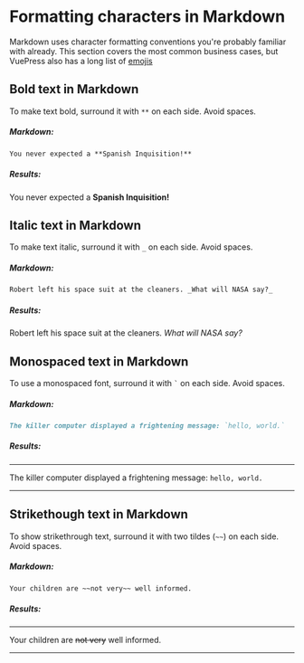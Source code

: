 # Formatting characters in Markdown


Markdown uses character formatting conventions you're probably familiar with already.
This section covers the most common business cases, but VuePress also has a long
list of [emojis](/tutorial/emoji.md)

## Bold text in Markdown

To make text bold, surround it with `**` on each side. Avoid spaces.

##### Markdown:

```markdown
You never expected a **Spanish Inquisition!**
```

##### Results:

You never expected a **Spanish Inquisition!**

## Italic text in Markdown

To make text italic, surround it with `_` on each side. Avoid spaces.

##### Markdown:

```markdown
Robert left his space suit at the cleaners. _What will NASA say?_
```

##### Results:

Robert left his space suit at the cleaners. _What will NASA say?_

## Monospaced text in Markdown

To use a monospaced font, surround it with `` ` `` on each side. Avoid spaces.

##### Markdown:

```markdown
The killer computer displayed a frightening message: `hello, world.`
```

##### Results:

***
The killer computer displayed a frightening message: `hello, world.`
***

## Strikethough text in Markdown

To show strikethrough text, surround it with two tildes (`~~`) on each side. Avoid spaces.

##### Markdown:

```markdown
Your children are ~~not very~~ well informed.
```

##### Results:

***
Your children are ~~not very~~ well informed.
***

